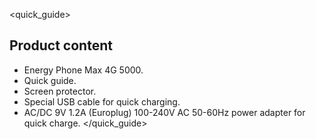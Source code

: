 <quick_guide>
## Product content

* Energy Phone Max 4G 5000.
* Quick guide.
* Screen protector.
* Special USB cable for quick charging.
* AC/DC 9V 1.2A (Europlug) 100-240V AC 50-60Hz power adapter for quick charge.
</quick_guide>

